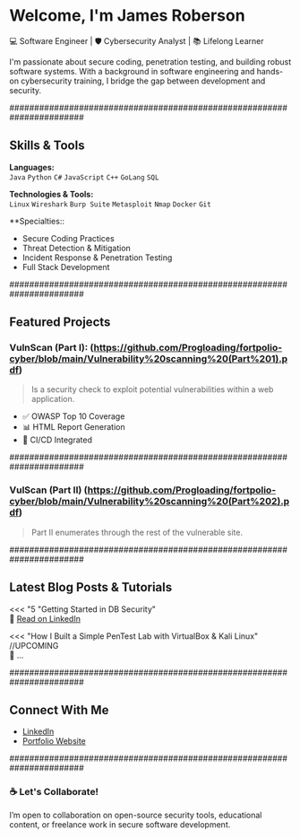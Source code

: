 # Welcome, I'm James Roberson

💻 Software Engineer | 🛡️ Cybersecurity Analyst | 📚 Lifelong Learner

I'm passionate about secure coding, penetration testing, and building robust software systems. With a background in software engineering 
and hands-on cybersecurity training, I bridge the gap between development and security.

#######################################################################

## Skills & Tools

**Languages:**  
`Java` `Python` `C#` `JavaScript` `C++` `GoLang` `SQL`

**Technologies & Tools:**  
`Linux` `Wireshark` `Burp Suite` `Metasploit` `Nmap` `Docker` `Git`

**Specialties::  
- Secure Coding Practices  
- Threat Detection & Mitigation  
- Incident Response & Penetration Testing  
- Full Stack Development

#######################################################################

## Featured Projects

### VulnScan (Part I): (https://github.com/Progloading/fortpolio-cyber/blob/main/Vulnerability%20scanning%20(Part%201).pdf)
> Is a security check to exploit potential vulnerabilities within a web application.

- ✅ OWASP Top 10 Coverage  
- 📊 HTML Report Generation  
- 🔄 CI/CD Integrated

#######################################################################

### VulScan (Part II) (https://github.com/Progloading/fortpolio-cyber/blob/main/Vulnerability%20scanning%20(Part%202).pdf)
> Part II enumerates through the rest of the vulnerable site.

#######################################################################

## Latest Blog Posts & Tutorials

<<< "5 "Getting Started in DB Security"  
🔗 [Read on LinkedIn]([https://www.linkedin.com/in/yourprofile](https://www.linkedin.com/posts/iamjamesroberson_github-progloadingthe-nevermore-activity-7334368281559973890-CLQi?utm_source=share&utm_medium=member_desktop&rcm=ACoAABtJUBABE0oP6yfhk981lQsNEVmHMUgpmto))

<<< "How I Built a Simple PenTest Lab with VirtualBox & Kali Linux" //UPCOMING  
🔗 ...

#######################################################################

## Connect With Me

- [LinkedIn]([https://www.linkedin.com/in/yourprofile](https://www.linkedin.com/in/iamjamesroberson/))
- [Portfolio Website]([github](https://github.com/Progloading))

#######################################################################

### ☕ Let's Collaborate!

I’m open to collaboration on open-source security tools, educational content, or freelance work in secure software development.



